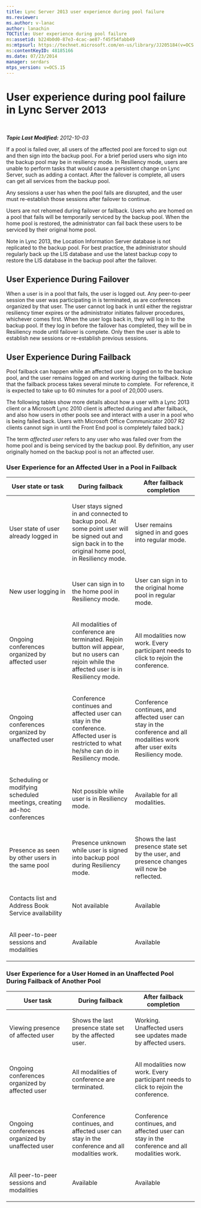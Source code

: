 ```yaml
---
title: Lync Server 2013 user experience during pool failure
ms.reviewer: 
ms.author: v-lanac
author: lanachin
TOCTitle: User experience during pool failure
ms:assetid: b224b0d0-87e3-4cac-ae87-f45f54fabb49
ms:mtpsurl: https://technet.microsoft.com/en-us/library/JJ205184(v=OCS.15)
ms:contentKeyID: 48185166
ms.date: 07/23/2014
manager: serdars
mtps_version: v=OCS.15
---
```


<div data-xmlns="http://www.w3.org/1999/xhtml">

<div class="topic" data-xmlns="http://www.w3.org/1999/xhtml" data-msxsl="urn:schemas-microsoft-com:xslt" data-cs="http://msdn.microsoft.com/en-us/">

<div data-asp="http://msdn2.microsoft.com/asp">

# User experience during pool failure in Lync Server 2013

</div>

<div id="mainSection">

<div id="mainBody">

<span> </span>

_**Topic Last Modified:** 2012-10-03_

If a pool is failed over, all users of the affected pool are forced to sign out and then sign into the backup pool. For a brief period users who sign into the backup pool may be in resiliency mode. In Resiliency mode, users are unable to perform tasks that would cause a persistent change on Lync Server, such as adding a contact. After the failover is complete, all users can get all services from the backup pool.

Any sessions a user has when the pool fails are disrupted, and the user must re-establish those sessions after failover to continue.

Users are not rehomed during failover or failback. Users who are homed on a pool that fails will be temporarily serviced by the backup pool. When the home pool is restored, the administrator can fail back these users to be serviced by their original home pool.

Note in Lync 2013, the Location Information Server database is not replicated to the backup pool. For best practice, the administrator should regularly back up the LIS database and use the latest backup copy to restore the LIS database in the backup pool after the failover.

<div>

## User Experience During Failover

When a user is in a pool that fails, the user is logged out. Any peer-to-peer session the user was participating in is terminated, as are conferences organized by that user. The user cannot log back in until either the registrar resiliency timer expires or the administrator initiates failover procedures, whichever comes first. When the user logs back in, they will log in to the backup pool. If they log in before the failover has completed, they will be in Resiliency mode until failover is complete. Only then the user is able to establish new sessions or re-establish previous sessions.

</div>

<div>

## User Experience During Failback

Pool failback can happen while an affected user is logged on to the backup pool, and the user remains logged on and working during the failback. Note that the failback process takes several minute to complete.  For reference, it is expected to take up to 60 minutes for a pool of 20,000 users.

The following tables show more details about how a user with a Lync 2013 client or a Microsoft Lync 2010 client is affected during and after failback, and also how users in other pools see and interact with a user in a pool who is being failed back. Users with Microsoft Office Communicator 2007 R2 clients cannot sign in until the Front End pool is completely failed back.)

The term *affected user* refers to any user who was failed over from the home pool and is being serviced by the backup pool. By definition, any user originally homed on the backup pool is not an affected user.

### User Experience for an Affected User in a Pool in Failback

<table>
<colgroup>
<col style="width: 33%" />
<col style="width: 33%" />
<col style="width: 33%" />
</colgroup>
<thead>
<tr class="header">
<th>User state or task</th>
<th>During failback</th>
<th>After failback completion</th>
</tr>
</thead>
<tbody>
<tr class="odd">
<td><p>User state of user already logged in</p></td>
<td><p>User stays signed in and connected to backup pool. At some point user will be signed out and sign back in to the original home pool, in Resiliency mode.</p></td>
<td><p>User remains signed in and goes into regular mode.</p></td>
</tr>
<tr class="even">
<td><p>New user logging in</p></td>
<td><p>User can sign in to the home pool in Resiliency mode.</p></td>
<td><p>User can sign in to the original home pool in regular mode.</p></td>
</tr>
<tr class="odd">
<td><p>Ongoing conferences organized by affected user</p></td>
<td><p>All modalities of conference are terminated. Rejoin button will appear, but no users can rejoin while the affected user is in Resiliency mode.</p></td>
<td><p>All modalities now work. Every participant needs to click to rejoin the conference.</p></td>
</tr>
<tr class="even">
<td><p>Ongoing conferences organized by unaffected user</p></td>
<td><p>Conference continues and affected user can stay in the conference. Affected user is restricted to what he/she can do in Resiliency mode.</p></td>
<td><p>Conference continues, and affected user can stay in the conference and all modalities work after user exits Resiliency mode.</p></td>
</tr>
<tr class="odd">
<td><p>Scheduling or modifying scheduled meetings, creating ad-hoc conferences</p></td>
<td><p>Not possible while user is in Resiliency mode.</p></td>
<td><p>Available for all modalities.</p></td>
</tr>
<tr class="even">
<td><p>Presence as seen by other users in the same pool</p></td>
<td><p>Presence unknown while user is signed into backup pool during Resiliency mode.</p></td>
<td><p>Shows the last presence state set by the user, and presence changes will now be reflected.</p></td>
</tr>
<tr class="odd">
<td><p>Contacts list and Address Book Service availability</p></td>
<td><p>Not available</p></td>
<td><p>Available</p></td>
</tr>
<tr class="even">
<td><p>All peer-to-peer sessions and modalities</p></td>
<td><p>Available</p></td>
<td><p>Available</p></td>
</tr>
</tbody>
</table>


### User Experience for a User Homed in an Unaffected Pool During Failback of Another Pool

<table>
<colgroup>
<col style="width: 33%" />
<col style="width: 33%" />
<col style="width: 33%" />
</colgroup>
<thead>
<tr class="header">
<th>User task</th>
<th>During failback</th>
<th>After failback completion</th>
</tr>
</thead>
<tbody>
<tr class="odd">
<td><p>Viewing presence of affected user</p></td>
<td><p>Shows the last presence state set by the affected user.</p></td>
<td><p>Working. Unaffected users see updates made by affected users.</p></td>
</tr>
<tr class="even">
<td><p>Ongoing conferences organized by affected user</p></td>
<td><p>All modalities of conference are terminated.</p></td>
<td><p>All modalities now work. Every participant needs to click to rejoin the conference.</p></td>
</tr>
<tr class="odd">
<td><p>Ongoing conferences organized by unaffected user</p></td>
<td><p>Conference continues, and affected user can stay in the conference and all modalities work.</p></td>
<td><p>Conference continues, and affected user can stay in the conference and all modalities work.</p></td>
</tr>
<tr class="even">
<td><p>All peer-to-peer sessions and modalities</p></td>
<td><p>Available</p></td>
<td><p>Available</p></td>
</tr>
</tbody>
</table>


</div>

</div>

<span> </span>

</div>

</div>

</div>

